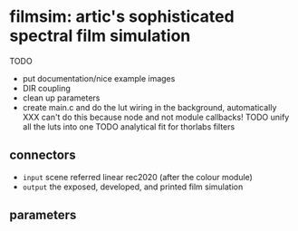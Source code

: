 # filmsim: artic's sophisticated spectral film simulation

TODO
* put documentation/nice example images
* DIR coupling
* clean up parameters
* create main.c and do the lut wiring in the background, automatically
  XXX can't do this because node and not module callbacks!
  TODO unify all the luts into one
  TODO analytical fit for thorlabs filters


## connectors

* `input` scene referred linear rec2020 (after the colour module)
* `output` the exposed, developed, and printed film simulation

## parameters

